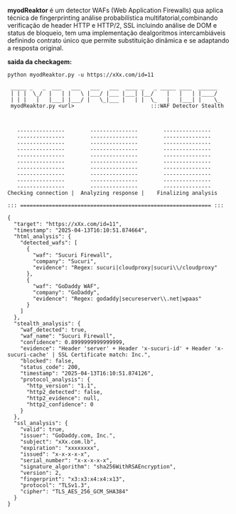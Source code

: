 
**myodReaktor** é um detector WAFs (Web Application Firewalls) qua aplica técnica de fingerprinting  análise probabilística  multifatorial,combinando verificação de header HTTP e HTTP/2, SSL incluindo análise de DOM e status de bloqueio, tem uma implementação dealgoritmos intercambiáveis  definindo  contrato único que permite substituição dinâmica e se adaptando  a resposta original.


**saida da checkagem:**            
```
python myodReaktor.py -u https://xXx.com/id=11

 _____ _   _  ___   ___   ___   ___  ____ _   _ _____ ____  ______
 | | |  \_/  |   | |   \ |___/ |___ |___| |__/    |   |   | |____/
 | | |   |   |___| |___/ |   \_|___ |   | |  \_   |   |___| |    \_
 myodReaktor.py <url>                        :::WAF Detector Stealth



   ---------------        ---------------        ---------------     
   ---------------        ---------------        ---------------     
   ---------------        ---------------        ---------------     
   ---------------        ---------------        ---------------     
   ---------------        ---------------        ---------------     
   ---------------        ---------------        ---------------     
   ---------------        ---------------        ---------------     
   ---------------        ---------------        ---------------     
   ---------------        ---------------        ---------------     
   ---------------        ---------------        ---------------     
Checking connection |  Analyzing response |    Finalizing analysis

::: ============================================================ :::

{
  "target": "https://xXx.com/id=11",
  "timestamp": "2025-04-13T16:10:51.874664",
  "html_analysis": {
    "detected_wafs": [
      {
        "waf": "Sucuri Firewall",
        "company": "Sucuri",
        "evidence": "Regex: sucuri|cloudproxy|sucuri\\/cloudproxy"
      },
      {
        "waf": "GoDaddy WAF",
        "company": "GoDaddy",
        "evidence": "Regex: godaddy|secureserver\\.net|wpaas"
      }
    ]
  },
  "stealth_analysis": {
    "waf_detected": true,
    "waf_name": "Sucuri Firewall",
    "confidence": 0.8999999999999999,
    "evidence": "Header 'server' + Header 'x-sucuri-id' + Header 'x-sucuri-cache' | SSL Certificate match: Inc.",
    "blocked": false,
    "status_code": 200,
    "timestamp": "2025-04-13T16:10:51.874126",
    "protocol_analysis": {
      "http_version": "1.1",
      "http2_detected": false,
      "http2_evidence": null,
      "http2_confidence": 0
    }
  },
  "ssl_analysis": {
    "valid": true,
    "issuer": "GoDaddy.com, Inc.",
    "subject": "xXx.com.lb",
    "expiration": "xxxxxxxx",
    "issued": "x-x-x-x-x",
    "serial_number": "x-x-x-x-x",
    "signature_algorithm": "sha256WithRSAEncryption",
    "version": 2,
    "fingerprint": "x3:x3:x4:x4:x13",
    "protocol": "TLSv1.3",
    "cipher": "TLS_AES_256_GCM_SHA384"
  }
}


```
